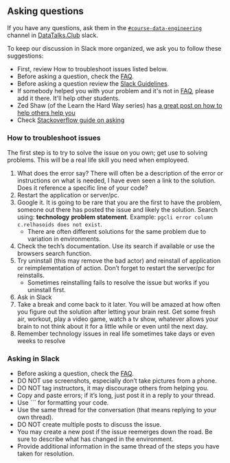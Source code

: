 ## Asking questions

If you have any questions, ask them 
in the [`#course-data-engineering`](https://app.slack.com/client/T01ATQK62F8/C01FABYF2RG) channel in [DataTalks.Club](https://datatalks.club) slack.

To keep our discussion in Slack more organized, we ask you to follow these suggestions:

* First, review How to troubleshoot issues listed below.
* Before asking a question, check the [FAQ](https://docs.google.com/document/d/19bnYs80DwuUimHM65UV3sylsCn2j1vziPOwzBwQrebw/edit).
* Before asking a question review the [Slack Guidelines](#Ask-in-Slack).
* If somebody helped you with your problem and it's not in [FAQ](https://docs.google.com/document/d/19bnYs80DwuUimHM65UV3sylsCn2j1vziPOwzBwQrebw/edit), please add it there.
  It'll help other students.
* Zed Shaw (of the Learn the Hard Way series) has [a great post on how to help others help you](https://learncodethehardway.com/blog/03-how-to-ask-for-help/)
* Check [Stackoverflow guide on asking](https://stackoverflow.com/help/how-to-ask)
  
### How to troubleshoot issues

The first step is to try to solve the issue on you own; get use to solving problems. This will be a real life skill you need when employeed. 

1. What does the error say? There will often be a description of the error or instructions on what is needed, I have even seen a link to the solution. Does it reference a specific line of your code?
2. Restart the application or server/pc. 
3. Google it. It is going to be rare that you are the first to have the problem, someone out there has posted the issue and likely the solution. Search using: **technology** **problem statement**. Example: `pgcli error column c.relhasoids does not exist`. 
    * There are often different solutions for the same problem due to variation in environments. 
4. Check the tech’s documentation. Use its search if available or use the browsers search function. 
5. Try uninstall (this may remove the bad actor) and reinstall of application or reimplementation of action. Don’t forget to restart the server/pc for reinstalls.
    * Sometimes reinstalling fails to resolve the issue but works if you uninstall first.
6. Ask in Slack
7. Take a break and come back to it later. You will be amazed at how often you figure out the solution after letting your brain rest. Get some fresh air, workout, play a video game, watch a tv show, whatever allows your brain to not think about it for a little while or even until the next day. 
8. Remember technology issues in real life sometimes take days or even weeks to resolve

### Asking in Slack

* Before asking a question, check the [FAQ](https://docs.google.com/document/d/19bnYs80DwuUimHM65UV3sylsCn2j1vziPOwzBwQrebw/edit).
* DO NOT use screenshots, especially don’t take pictures from a phone.
* DO NOT tag instructors, it may discourage others from helping you.
* Copy and paste errors; if it’s long, just post it in a reply to your thread. 
* Use ``` for formatting your code.
* Use the same thread for the conversation (that means replying to your own thread). 
* DO NOT create multiple posts to discuss the issue.
* You may create a new post if the issue reemerges down the road. Be sure to describe what has changed in the environment.
* Provide additional information in the same thread of the steps you have taken for resolution.
  


